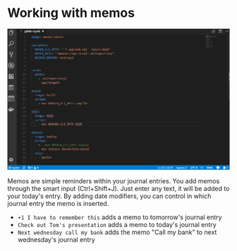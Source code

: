 # Working with memos

![Screen Capture](./memos.gif)

Memos are simple reminders within your journal entries. You add memos through the smart input (Ctrl+Shift+J). Just enter any text, it will be added to your today's entry. By adding date modifiers, you can control in which journal entry the memo is inserted. 

* `+1 I have to remember this` adds a memo to tomorrow's journal entry
* `Check out Tom's presentation` adds a memo to today's journal entry
* `Next wednesday call my bank` adds the memo "Call my bank" to next wednesday's journal entry


